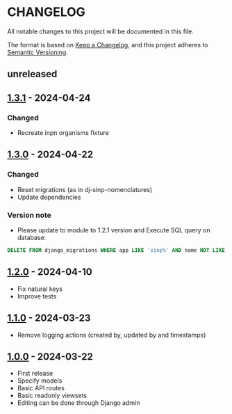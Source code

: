 # CHANGELOG

All notable changes to this project will be documented in this file.

The format is based on [Keep a Changelog](https://keepachangelog.com/), and this project adheres to [Semantic Versioning](https://semver.org/).

<!-- ## Unreleased [{version_tag}](https://github.com/opengisch/qgis-plugin-ci/releases/tag/{version_tag}) - YYYY-MM-DD -->

## unreleased

## [1.3.1](https://github.com/dbchiro/DjangoSinpOrganisms/releases/tag/1.3.1) - 2024-04-24

### Changed

* Recreate inpn organisms fixture

## [1.3.0](https://github.com/dbchiro/DjangoSinpOrganisms/releases/tag/1.3.0) - 2024-04-22

### Changed

* Reset migrations (as in dj-sinp-nomenclatures)
* Update dependencies

### Version note

* Please update to module to 1.2.1 version and Execute SQL query on database:

```sql
DELETE FROM django_migrations WHERE app LIKE 'sinp%' AND name NOT LIKE '0001_%';
```

## [1.2.0](https://github.com/dbchiro/DjangoSinpOrganisms/releases/tag/1.2.0) - 2024-04-10

* Fix natural keys
* Improve tests

## [1.1.0](https://github.com/dbchiro/DjangoSinpOrganisms/releases/tag/1.1.0) - 2024-03-23

* Remove logging actions (created by, updated by and timestamps)

## [1.0.0](https://github.com/dbchiro/DjangoSinpOrganisms/releases/tag/1.0.0) - 2024-03-22

* First release
* Specify models
* Basic API routes
* Basic readonly viewsets
* Editing can be done through Django admin
